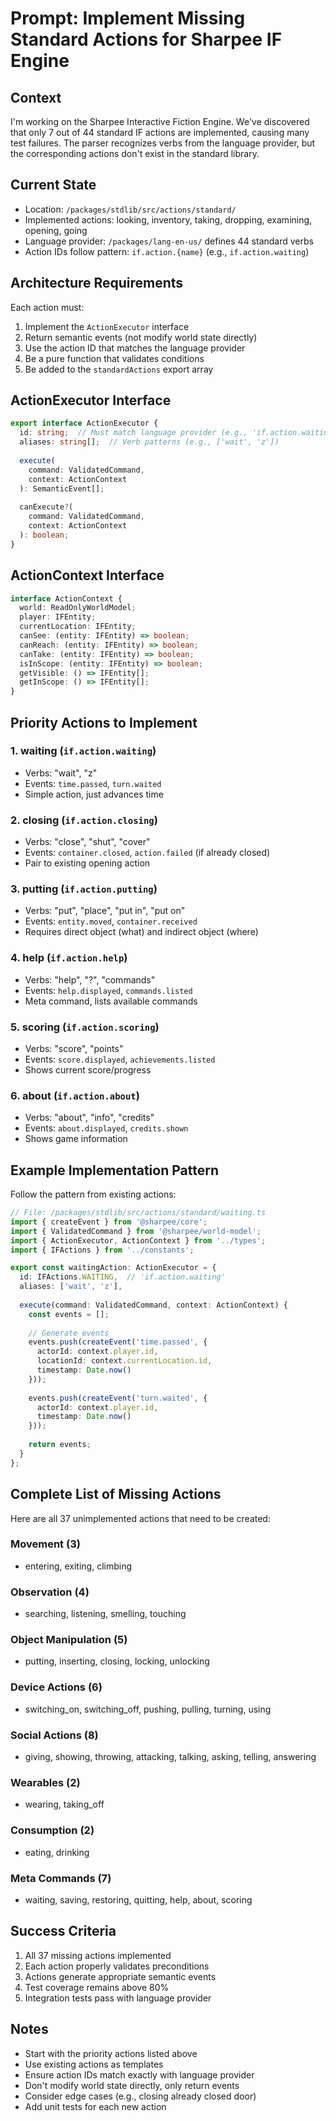 # Prompt: Implement Missing Standard Actions for Sharpee IF Engine

## Context
I'm working on the Sharpee Interactive Fiction Engine. We've discovered that only 7 out of 44 standard IF actions are implemented, causing many test failures. The parser recognizes verbs from the language provider, but the corresponding actions don't exist in the standard library.

## Current State
- Location: `/packages/stdlib/src/actions/standard/`
- Implemented actions: looking, inventory, taking, dropping, examining, opening, going
- Language provider: `/packages/lang-en-us/` defines 44 standard verbs
- Action IDs follow pattern: `if.action.{name}` (e.g., `if.action.waiting`)

## Architecture Requirements
Each action must:
1. Implement the `ActionExecutor` interface
2. Return semantic events (not modify world state directly)
3. Use the action ID that matches the language provider
4. Be a pure function that validates conditions
5. Be added to the `standardActions` export array

## ActionExecutor Interface
```typescript
export interface ActionExecutor {
  id: string;  // Must match language provider (e.g., 'if.action.waiting')
  aliases: string[];  // Verb patterns (e.g., ['wait', 'z'])
  
  execute(
    command: ValidatedCommand,
    context: ActionContext
  ): SemanticEvent[];
  
  canExecute?(
    command: ValidatedCommand,
    context: ActionContext
  ): boolean;
}
```

## ActionContext Interface
```typescript
interface ActionContext {
  world: ReadOnlyWorldModel;
  player: IFEntity;
  currentLocation: IFEntity;
  canSee: (entity: IFEntity) => boolean;
  canReach: (entity: IFEntity) => boolean;
  canTake: (entity: IFEntity) => boolean;
  isInScope: (entity: IFEntity) => boolean;
  getVisible: () => IFEntity[];
  getInScope: () => IFEntity[];
}
```

## Priority Actions to Implement

### 1. **waiting** (`if.action.waiting`)
- Verbs: "wait", "z"
- Events: `time.passed`, `turn.waited`
- Simple action, just advances time

### 2. **closing** (`if.action.closing`)
- Verbs: "close", "shut", "cover"
- Events: `container.closed`, `action.failed` (if already closed)
- Pair to existing opening action

### 3. **putting** (`if.action.putting`)
- Verbs: "put", "place", "put in", "put on"
- Events: `entity.moved`, `container.received`
- Requires direct object (what) and indirect object (where)

### 4. **help** (`if.action.help`)
- Verbs: "help", "?", "commands"
- Events: `help.displayed`, `commands.listed`
- Meta command, lists available commands

### 5. **scoring** (`if.action.scoring`)
- Verbs: "score", "points"
- Events: `score.displayed`, `achievements.listed`
- Shows current score/progress

### 6. **about** (`if.action.about`)
- Verbs: "about", "info", "credits"
- Events: `about.displayed`, `credits.shown`
- Shows game information

## Example Implementation Pattern
Follow the pattern from existing actions:

```typescript
// File: /packages/stdlib/src/actions/standard/waiting.ts
import { createEvent } from '@sharpee/core';
import { ValidatedCommand } from '@sharpee/world-model';
import { ActionExecutor, ActionContext } from '../types';
import { IFActions } from '../constants';

export const waitingAction: ActionExecutor = {
  id: IFActions.WAITING,  // 'if.action.waiting'
  aliases: ['wait', 'z'],
  
  execute(command: ValidatedCommand, context: ActionContext) {
    const events = [];
    
    // Generate events
    events.push(createEvent('time.passed', {
      actorId: context.player.id,
      locationId: context.currentLocation.id,
      timestamp: Date.now()
    }));
    
    events.push(createEvent('turn.waited', {
      actorId: context.player.id,
      timestamp: Date.now()
    }));
    
    return events;
  }
};
```

## Complete List of Missing Actions
Here are all 37 unimplemented actions that need to be created:

### Movement (3)
- entering, exiting, climbing

### Observation (4)
- searching, listening, smelling, touching

### Object Manipulation (5)
- putting, inserting, closing, locking, unlocking

### Device Actions (6)
- switching_on, switching_off, pushing, pulling, turning, using

### Social Actions (8)
- giving, showing, throwing, attacking, talking, asking, telling, answering

### Wearables (2)
- wearing, taking_off

### Consumption (2)
- eating, drinking

### Meta Commands (7)
- waiting, saving, restoring, quitting, help, about, scoring

## Success Criteria
1. All 37 missing actions implemented
2. Each action properly validates preconditions
3. Actions generate appropriate semantic events
4. Test coverage remains above 80%
5. Integration tests pass with language provider

## Notes
- Start with the priority actions listed above
- Use existing actions as templates
- Ensure action IDs match exactly with language provider
- Don't modify world state directly, only return events
- Consider edge cases (e.g., closing already closed door)
- Add unit tests for each new action
